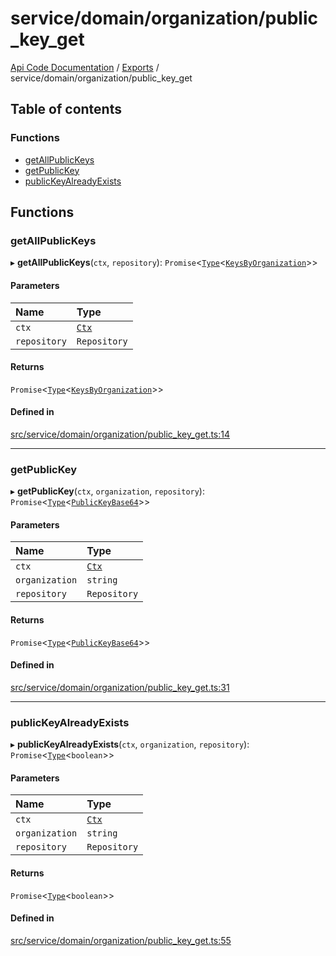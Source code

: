 # service/domain/organization/public\_key\_get
 
[Api Code Documentation](../README.md) / [Exports](../modules.md) / service/domain/organization/public\_key\_get

## Table of contents

### Functions

- [getAllPublicKeys](service_domain_organization_public_key_get.md#getallpublickeys)
- [getPublicKey](service_domain_organization_public_key_get.md#getpublickey)
- [publicKeyAlreadyExists](service_domain_organization_public_key_get.md#publickeyalreadyexists)

## Functions

### getAllPublicKeys

▸ **getAllPublicKeys**(`ctx`, `repository`): `Promise`<[`Type`](result.md#type)<[`KeysByOrganization`](service_domain_organization_public_key_eventsourcing.md#keysbyorganization)\>\>

#### Parameters

| Name | Type |
| :------ | :------ |
| `ctx` | [`Ctx`](../interfaces/lib_ctx.Ctx.md) |
| `repository` | `Repository` |

#### Returns

`Promise`<[`Type`](result.md#type)<[`KeysByOrganization`](service_domain_organization_public_key_eventsourcing.md#keysbyorganization)\>\>

#### Defined in

[src/service/domain/organization/public_key_get.ts:14](https://github.com/openkfw/TruBudget/blob/95e6f8a/api/src/service/domain/organization/public_key_get.ts#L14)

___

### getPublicKey

▸ **getPublicKey**(`ctx`, `organization`, `repository`): `Promise`<[`Type`](result.md#type)<[`PublicKeyBase64`](service_domain_organization_public_key.md#publickeybase64)\>\>

#### Parameters

| Name | Type |
| :------ | :------ |
| `ctx` | [`Ctx`](../interfaces/lib_ctx.Ctx.md) |
| `organization` | `string` |
| `repository` | `Repository` |

#### Returns

`Promise`<[`Type`](result.md#type)<[`PublicKeyBase64`](service_domain_organization_public_key.md#publickeybase64)\>\>

#### Defined in

[src/service/domain/organization/public_key_get.ts:31](https://github.com/openkfw/TruBudget/blob/95e6f8a/api/src/service/domain/organization/public_key_get.ts#L31)

___

### publicKeyAlreadyExists

▸ **publicKeyAlreadyExists**(`ctx`, `organization`, `repository`): `Promise`<[`Type`](result.md#type)<`boolean`\>\>

#### Parameters

| Name | Type |
| :------ | :------ |
| `ctx` | [`Ctx`](../interfaces/lib_ctx.Ctx.md) |
| `organization` | `string` |
| `repository` | `Repository` |

#### Returns

`Promise`<[`Type`](result.md#type)<`boolean`\>\>

#### Defined in

[src/service/domain/organization/public_key_get.ts:55](https://github.com/openkfw/TruBudget/blob/95e6f8a/api/src/service/domain/organization/public_key_get.ts#L55)

